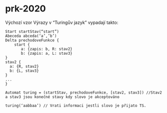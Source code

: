 # prk-2020

Výchozí vzor
Výrazy v “Turingův  jazyk” vypadají takto: 

```
Start startStav(“start”)
Abeceda abceda(‘a’,’b’)
Delta prechodoveFunkce {
	start {
	   a: {zapis: b, R: stav2}
	   b: {zapis: a, L: stav3}
}
stav2 {
  a: {R, stav2}
  b: {L, stav3}
}
...
}

Automat turing = (startStav, prechodoveFunkce, [stav2, stav3]) //Stav2 a stav3 jsou konečné stavy kdy slovo je akceptováno

turing(‘aabbaa’) // Vrati informaci jestli slovo je přijato TS.
```
